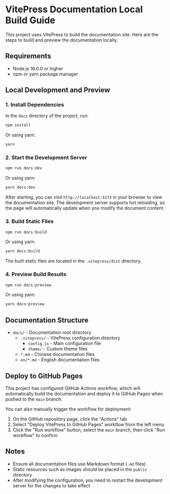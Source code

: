 # VitePress Documentation Local Build Guide

This project uses VitePress to build the documentation site. Here are the steps to build and preview the documentation locally.

## Requirements

- Node.js 16.0.0 or higher
- npm or yarn package manager

## Local Development and Preview

### 1. Install Dependencies

In the `docs` directory of the project, run:

```bash
npm install
```

Or using yarn:

```bash
yarn
```

### 2. Start the Development Server

```bash
npm run docs:dev
```

Or using yarn:

```bash
yarn docs:dev
```

After starting, you can visit `http://localhost:5173` in your browser to view the documentation site. The development server supports hot reloading, so the page will automatically update when you modify the document content.

### 3. Build Static Files

```bash
npm run docs:build
```

Or using yarn:

```bash
yarn docs:build
```

The built static files are located in the `.vitepress/dist` directory.

### 4. Preview Build Results

```bash
npm run docs:preview
```

Or using yarn:

```bash
yarn docs:preview
```

## Documentation Structure

- `docs/` - Documentation root directory
  - `.vitepress/` - VitePress configuration directory
    - `config.js` - Main configuration file
    - `theme/` - Custom theme files
  - `*.md` - Chinese documentation files
  - `en/*.md` - English documentation files

## Deploy to GitHub Pages

This project has configured GitHub Actions workflow, which will automatically build the documentation and deploy it to GitHub Pages when pushed to the `main` branch.

You can also manually trigger the workflow for deployment:

1. On the GitHub repository page, click the "Actions" tab
2. Select "Deploy VitePress to GitHub Pages" workflow from the left menu
3. Click the "Run workflow" button, select the `main` branch, then click "Run workflow" to confirm

## Notes

- Ensure all documentation files use Markdown format (`.md` files)
- Static resources such as images should be placed in the `public` directory
- After modifying the configuration, you need to restart the development server for the changes to take effect